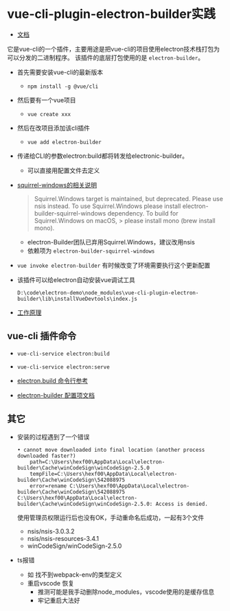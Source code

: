 # vue-cli-plugin-electron-builder实践

* [文档](https://nklayman.github.io/vue-cli-plugin-electron-builder/)

它是vue-cli的一个插件，主要用途是把vue-cli的项目使用electron技术栈打包为可以分发的二进制程序。
该插件的底层打包使用的是 `electron-builder`。

* 首先需要安装vue-cli的最新版本
  * `npm install -g @vue/cli`
* 然后要有一个vue项目
  * `vue create xxx`
* 然后在改项目添加该cli插件
  * `vue add electron-builder`
* 传递给CLI的参数electron:build都将转发给electronic-builder。
  * 可以直接用配置文件去定义

* [squirrel-windows的相关说明](https://www.electron.build/configuration/squirrel-windows)
  > Squirrel.Windows target is maintained, but deprecated. Please use nsis instead.
  > To use Squirrel.Windows please install electron-builder-squirrel-windows dependency. To build for Squirrel.Windows on macOS, > please install mono (brew install mono).
  * electron-Builder团队已弃用Squirrel.Windows，建议改用nsis
  * 依赖项为 `electron-builder-squirrel-windows`

* `vue invoke electron-builder` 有时候改变了环境需要执行这个更新配置
* 该插件可以给electron自动安装vue调试工具
  
  ```text
  D:\code\electron-demo\node_modules\vue-cli-plugin-electron-builder\lib\installVueDevtools\index.js
  ```

* [工作原理](https://nklayman.github.io/vue-cli-plugin-electron-builder/guide/guide.html#build-command)

## vue-cli 插件命令

* `vue-cli-service electron:build`
* `vue-cli-service electron:serve`

* [electron.build 命令行参考](https://www.electron.build/cli)
* [electron-builder 配置项文档](https://www.electron.build/configuration/configuration)

## 其它

* 安装的过程遇到了一个错误

  ```text
  • cannot move downloaded into final location (another process downloaded faster?)  
      path=C:\Users\hexf00\AppData\Local\electron-builder\Cache\winCodeSign\winCodeSign-2.5.0
      tempFile=C:\Users\hexf00\AppData\Local\electron-builder\Cache\winCodeSign\542088975
      error=rename C:\Users\hexf00\AppData\Local\electron-builder\Cache\winCodeSign\542088975 C:\Users\hexf00\AppData\Local\electron-builder\Cache\winCodeSign\winCodeSign-2.5.0: Access is denied.
  ```

  使用管理员权限运行后也没有OK，手动重命名后成功，一起有3个文件  
  * nsis/nsis-3.0.3.2
  * nsis/nsis-resources-3.4.1
  * winCodeSign/winCodeSign-2.5.0

* ts报错
  * 如 找不到webpack-env的类型定义
  * 重启vscode 恢复
    * 推测可能是我手动删除node_modules，vscode使用的是缓存信息
    * 牢记重启大法好
